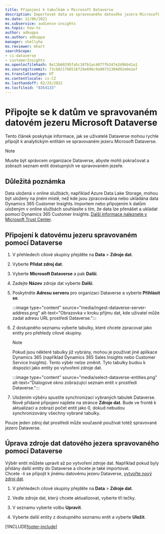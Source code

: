 ```yaml
---
title: Připojení k tabulkám v Microsoft Dataverse
description: Importovat data ze spravovaného datového jezera Microsoft Dataverse.
ms.date: 12/06/2021
ms.subservice: audience-insights
ms.topic: how-to
author: adkuppa
ms.author: adkuppa
manager: shellyha
ms.reviewer: mhart
searchScope:
- ci-dataverse
- customerInsights
ms.openlocfilehash: 8e11b60295fa5c187b1ac4877fb347e2d9bb41a1
ms.sourcegitcommit: 73cb021760516729e696c9a90731304d92e0e1ef
ms.translationtype: HT
ms.contentlocale: cs-CZ
ms.lasthandoff: 02/25/2022
ms.locfileid: "8354133"
---
```

# <a name="connect-to-data-in-a-microsoft-dataverse-managed-data-lake"></a>Připojte se k datům ve spravovaném datovém jezeru Microsoft Dataverse



Tento článek poskytuje informace, jak se uživatelé Dataverse mohou rychle připojit k analytickým entitám ve spravovaném jezeru Microsoft Dataverse. 

> [!NOTE]
> Musíte být správcem organizace Dataverse, abyste mohli pokračovat a zobrazit seznam entit dostupných ve spravovaném jezeře.

## <a name="important-considerations"></a>Důležitá poznámka

Data uložená v online službách, například Azure Data Lake Storage, mohou být uloženy na jiném místě, než kde jsou zpracovávána nebo ukládána data Dynamics 365 Customer Insights. Importem nebo připojením k datům uloženým v online službách souhlasíte s tím, že data lze přenášet a ukládat pomocí Dynamics 365 Customer Insights. [Další informace naleznete v Microsoft Trust Center](https://www.microsoft.com/trust-center).

## <a name="connect-to-a-dataverse-managed-lake"></a>Připojení k datovému jezeru spravovaném pomocí Dataverse

1. V přehledech cílové skupiny přejděte na **Data** > **Zdroje dat**.

2. Vyberte **Přidat zdroj dat**.

3. Vyberte **Microsoft Dataverse** a pak **Další**.

4. Zadejte **Název** zdroje dat vyberte **Další**. 

5. Poskytněte **Adresu serveru** pro organizaci Dataverse a vyberte **Přihlásit se**.

   :::image type="content" source="media/ingest-dataverse-server-address.png" alt-text="Obrazovka v kroku příjmu dat, kde uživatel může zadat adresu URL prostředí Dataverse.":::

6. Z dostupného seznamu vyberte tabulky, které chcete zpracovat jako entity pro přehledy cílové skupiny.    

   > [!NOTE]
   > Pokud jsou některé tabulky již vybrány, mohou je používat jiné aplikace Dynamics 365 (například Dynamics 365 Sales Insights nebo Customer Service Insights). Tento výběr nelze změnit. Tyto tabulky budou k dispozici jako entity po vytvoření zdroje dat.

   :::image type="content" source="media/select-dataverse-entities.png" alt-text="Dialogové okno zobrazující seznam entit v prostředí Dataverse.":::

7. Uložením výběru spustíte synchronizaci vybraných tabulek Dataverse. Nově přidané připojení najdete na stránce **Zdroje dat**. Bude ve frontě k aktualizaci a zobrazí počet entit jako 0, dokud nebudou synchronizovány všechny vybrané tabulky.

Pouze jeden zdroj dat prostředí může současně používat totéž spravované jezero Dataverse.

## <a name="edit-a-dataverse-managed-lake-data-source"></a>Úprava zdroje dat datového jezera spravovaného pomocí Dataverse

Výběr entit můžete upravit až po vytvoření zdroje dat. Například pokud byly přidány další entity do Dataverse a chcete je také importovat.    
Chcete -li se připojit k jinému datovému jezeru Dataverse, [vytvořte nový zdroj dat](#connect-to-a-dataverse-managed-lake).

1. V přehledech cílové skupiny přejděte na **Data** > **Zdroje dat**.

2. Vedle zdroje dat, který chcete aktualizovat, vyberte tři tečky.

3. V seznamu vyberte volbu **Upravit**.

4. Vyberte další entity z dostupného seznamu entit a vyberte **Uložit**.

[!INCLUDE[footer-include](../includes/footer-banner.md)]
